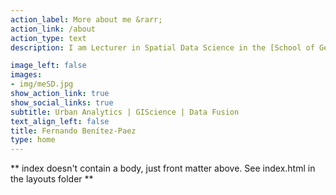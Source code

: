```yaml
---
action_label: More about me &rarr;
action_link: /about
action_type: text
description: I am Lecturer in Spatial Data Science in the [School of Geography & Sustainable Development](https://www.st-andrews.ac.uk/geography-sustainable-development/)  at the [University of St Andrews](https://www.st-andrews.ac.uk/), Scotland. I use GIScience and data science tools to develop new methods for spatio-temporal problems, with a particular focus on data fusion methods and urban analytics. My current research focuses on develop spatial modelling methods that can be integrated within the epidemiologic-socio-economic models to tackle national and local policy questions.

image_left: false
images:
- img/meSD.jpg
show_action_link: true
show_social_links: true
subtitle: Urban Analytics | GIScience | Data Fusion
text_align_left: false
title: Fernando Benítez-Paez
type: home
---
```


** index doesn't contain a body, just front matter above.
See index.html in the layouts folder **
